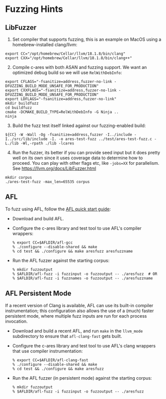 # Fuzzing Hints

## LibFuzzer

1. Set compiler that supports fuzzing, this is an example on MacOS using
   a homebrew-installed clang/llvm:
```
export CC="/opt/homebrew/Cellar/llvm/18.1.8/bin/clang"
export CXX="/opt/homebrew/Cellar/llvm/18.1.8/bin/clang++"
```

2. Compile c-ares with both ASAN and fuzzing support.  We want an optimized
   debug build so we will use `RelWithDebInfo`:
```
export CFLAGS="-fsanitize=address,fuzzer-no-link -DFUZZING_BUILD_MODE_UNSAFE_FOR_PRODUCTION"
export CXXFLAGS="-fsanitize=address,fuzzer-no-link -DFUZZING_BUILD_MODE_UNSAFE_FOR_PRODUCTION"
export LDFLAGS="-fsanitize=address,fuzzer-no-link"
mkdir buildfuzz
cd buildfuzz
cmake -DCMAKE_BUILD_TYPE=RelWithDebInfo -G Ninja ..
ninja
```

3. Build the fuzz test itself linked against our fuzzing-enabled build:
```
${CC} -W -Wall -Og -fsanitize=address,fuzzer -I../include -I../src/lib/include -I. -o ares-test-fuzz ../test/ares-test-fuzz.c -L./lib -Wl,-rpath ./lib -lcares
```

4. Run the fuzzer, its better if you can provide seed input but it does pretty
   well on its own since it uses coverage data to determine how to proceed.
   You can play with other flags etc, like `-jobs=XX` for parallelism.  See
   https://llvm.org/docs/LibFuzzer.html
```
mkdir corpus
./ares-test-fuzz -max_len=65535 corpus
```

## AFL

To fuzz using AFL, follow the
[AFL quick start guide](http://lcamtuf.coredump.cx/afl/QuickStartGuide.txt):

 - Download and build AFL.
 - Configure the c-ares library and test tool to use AFL's compiler wrappers:

   ```console
   % export CC=$AFLDIR/afl-gcc
   % ./configure --disable-shared && make
   % cd test && ./configure && make aresfuzz aresfuzzname
   ```

 - Run the AFL fuzzer against the starting corpus:

   ```console
   % mkdir fuzzoutput
   % $AFLDIR/afl-fuzz -i fuzzinput -o fuzzoutput -- ./aresfuzz  # OR
   % $AFLDIR/afl-fuzz -i fuzznames -o fuzzoutput -- ./aresfuzzname
   ```

## AFL Persistent Mode

If a recent version of Clang is available, AFL can use its built-in compiler
instrumentation; this configuration also allows the use of a (much) faster
persistent mode, where multiple fuzz inputs are run for each process invocation.

 - Download and build a recent AFL, and run `make` in the `llvm_mode`
   subdirectory to ensure that `afl-clang-fast` gets built.
 - Configure the c-ares library and test tool to use AFL's clang wrappers that
   use compiler instrumentation:

   ```console
   % export CC=$AFLDIR/afl-clang-fast
   % ./configure --disable-shared && make
   % cd test && ./configure && make aresfuzz
   ```

 - Run the AFL fuzzer (in persistent mode) against the starting corpus:

   ```console
   % mkdir fuzzoutput
   % $AFLDIR/afl-fuzz -i fuzzinput -o fuzzoutput -- ./aresfuzz
   ```
